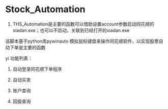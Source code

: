 # Stock_Automation

1. THS_Automation是主要的函数可以借助设置account参数启动同花顺的xiadan.exe；也可以不启动，关联到已经打开的xiadan.exe

该脚本基于python库pywinauto
模拟鼠标键盘来操作同花顺软件，以实现股票自动下单是主要的函数


yi 功能列表：
1. 自动登录同花顺下单程序
2. 自动买卖

3. 账户查询
4. 回报查询

